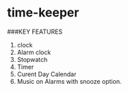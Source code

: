 # time-keeper
###KEY FEATURES
1. clock
2. Alarm clock
3. Stopwatch
4. Timer
5. Curent Day Calendar
6. Music on Alarms with snooze option.
